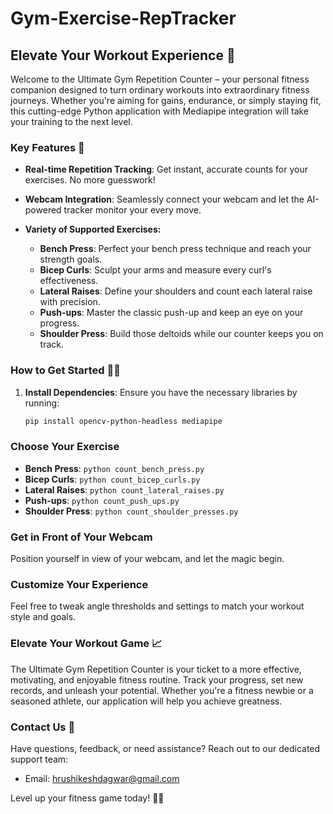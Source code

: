 # Gym-Exercise-RepTracker

## Elevate Your Workout Experience 🚀

Welcome to the Ultimate Gym Repetition Counter – your personal fitness companion designed to turn ordinary workouts into extraordinary fitness journeys. Whether you're aiming for gains, endurance, or simply staying fit, this cutting-edge Python application with Mediapipe integration will take your training to the next level.

### Key Features 🌟

- **Real-time Repetition Tracking**: Get instant, accurate counts for your exercises. No more guesswork!
  
- **Webcam Integration**: Seamlessly connect your webcam and let the AI-powered tracker monitor your every move.
  
- **Variety of Supported Exercises:**
  - **Bench Press**: Perfect your bench press technique and reach your strength goals.
  - **Bicep Curls**: Sculpt your arms and measure every curl's effectiveness.
  - **Lateral Raises**: Define your shoulders and count each lateral raise with precision.
  - **Push-ups**: Master the classic push-up and keep an eye on your progress.
  - **Shoulder Press**: Build those deltoids while our counter keeps you on track.

### How to Get Started 🏋️‍♂️

1. **Install Dependencies**: Ensure you have the necessary libraries by running:
   ```bash
   pip install opencv-python-headless mediapipe

### Choose Your Exercise

- **Bench Press**: `python count_bench_press.py`
- **Bicep Curls**: `python count_bicep_curls.py`
- **Lateral Raises**: `python count_lateral_raises.py`
- **Push-ups**: `python count_push_ups.py`
- **Shoulder Press**: `python count_shoulder_presses.py`

### Get in Front of Your Webcam

Position yourself in view of your webcam, and let the magic begin.

### Customize Your Experience

Feel free to tweak angle thresholds and settings to match your workout style and goals.

### Elevate Your Workout Game 📈

The Ultimate Gym Repetition Counter is your ticket to a more effective, motivating, and enjoyable fitness routine. Track your progress, set new records, and unleash your potential. Whether you're a fitness newbie or a seasoned athlete, our application will help you achieve greatness.

### Contact Us 📧

Have questions, feedback, or need assistance? Reach out to our dedicated support team:

- Email: [hrushikeshdagwar@gmail.com](mailto:hrushikeshdagwar@gmail.com)

Level up your fitness game today! 💪🔥

